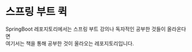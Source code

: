 # 스프링 부트 퀵
<div>
  <p>
    SpringBoot 레포지토리에서는 스프링 부트 강의나 독자적인 공부한 것들이 올라온다면 <br/>
    여기서는 책을 통해 공부한 것이 올라오는 레포지토리입니다.
  </p>
</div>
